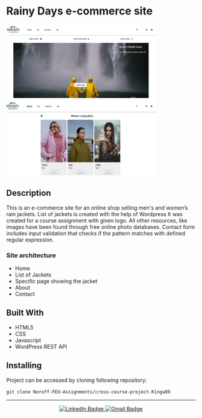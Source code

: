 <h1>Rainy Days e-commerce site</h1>

<div id="images">
<img src="images/screenshot.rainydays.png" width="400" height="200"/>
<img src="images/screenshot.rainydays2.png" width="400" height="200"/>
</div>

<h2>Description</h2>
<p>This is an e-commerce site for an online shop selling men's and women’s rain jackets. 
List of jackets is created with the help of Wordpress
It was created for a course assignment with given logo. All other resources, like images have been found through free online photo databases.
Contact form includes input validation that checks if the pattern matches with defined regular expression.</p>

<h3>Site architecture</h3>
<ul>
<li>Home</li>
<li>List of Jackets </li>
<li>Specific page showing the jacket</li>
<li>About</li>
<li>Contact</li>
</ul>


<h2>Built With</h2> 
<ul>
<li>HTML5</li>
<li>CSS</li>
<li>Javascript</li>
<li>WordPress REST API</li>
</ul>



<h2>Installing</h2> 
Project can be accessed by cloning following repository: 


```
git clone Noroff-FEU-Assignments/cross-course-project-Kinga89
```

---

<div id="social" align="center">
<a href="https://www.linkedin.com/in/kinga-kot-3a4b8a149/">
  <img src="https://img.shields.io/badge/LinkedIn-blue?style=for-the-badge&logo=linkedin&logoColor=white" alt="LinkedIn Badge"/>
 </a>
  <a href="kotkiga89@gmail.com">
  <img src="https://img.shields.io/badge/Gmail-D14836?style=for-the-badge&logo=gmail&logoColor=white" alt="Gmail Badge"/>
 </a>
</div>


<div align="center">
  <img src="https://komarev.com/ghpvc/?username=Kinga89&style=flat-square&color=blue" alt=""/>
</div>
